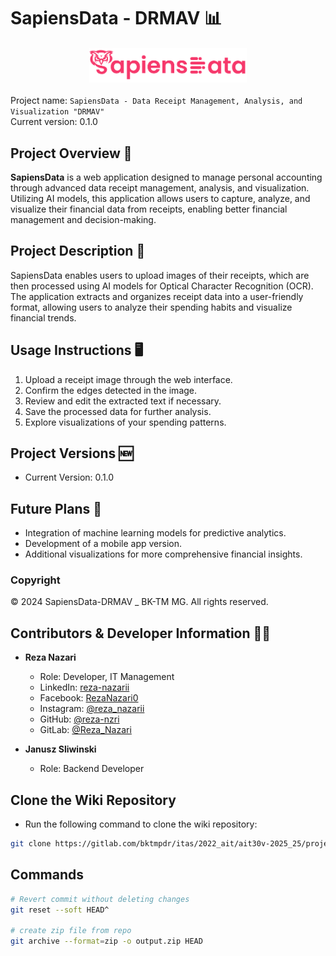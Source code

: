 # SapiensData - DRMAV 📊

<div class="image-container">
    <img src="Docs\READMEs\media\images\logos\text_logo_1.png" alt="SapiensData Logo" class="styled-image"/>
</div>

Project name: `SapiensData - Data Receipt Management, Analysis, and Visualization "DRMAV"`  
Current version: 0.1.0

## Project Overview 📖

**SapiensData** is a web application designed to manage personal accounting through advanced data receipt management, analysis, and visualization. Utilizing AI models, this application allows users to capture, analyze, and visualize their financial data from receipts, enabling better financial management and decision-making.

## Project Description 📝

SapiensData enables users to upload images of their receipts, which are then processed using AI models for Optical Character Recognition (OCR). The application extracts and organizes receipt data into a user-friendly format, allowing users to analyze their spending habits and visualize financial trends.

## Usage Instructions 🖥️

1. Upload a receipt image through the web interface.
2. Confirm the edges detected in the image.
3. Review and edit the extracted text if necessary.
4. Save the processed data for further analysis.
5. Explore visualizations of your spending patterns.

## Project Versions 🆕

- Current Version: 0.1.0

## Future Plans 🚀

- Integration of machine learning models for predictive analytics.
- Development of a mobile app version.
- Additional visualizations for more comprehensive financial insights.

### Copyright

© 2024 SapiensData-DRMAV _ BK-TM MG. All rights reserved.

## Contributors & Developer Information 👨‍💻

- **Reza Nazari**
  - Role: Developer, IT Management
  - LinkedIn: [reza-nazarii](https://www.linkedin.com/in/reza-nazarii)
  - Facebook: [RezaNazari0](https://www.facebook.com/RezaNazari0)
  - Instagram: [@reza_nazarii](https://www.instagram.com/reza_nazarii)
  - GitHub: [@reza-nzri](https://github.com/reza-nzri)
  - GitLab: [@Reza_Nazari](https://gitlab.com/Reza_Nazari)

- **Janusz Sliwinski**
  - Role: Backend Developer

## Clone the Wiki Repository

- Run the following command to clone the wiki repository:

```bash
git clone https://gitlab.com/bktmpdr/itas/2022_ait/ait30v-2025_25/projektarbeit/01-self-driven-learning-project/reza-janusz/sapiensdata-drmav.wiki.git
```

## Commands

```bash
# Revert commit without deleting changes
git reset --soft HEAD^

# create zip file from repo
git archive --format=zip -o output.zip HEAD
```

<!-- HTML and CSS for styling images in Markdown -->
<style>
  /* Container for images to center-align and add shadow */
  .image-container {
      display: flex;
      justify-content: center;
      margin: 20px 0;
  }
  
  /* Image styling */
  .styled-image {
      max-width: 50%;           /* Ensures responsive width */
      height: auto;              /* Keeps aspect ratio */
      /* border-radius: 8px;        Adds rounded corners */
      /* box-shadow: 0 4px 8px rgba(0, 0, 0, 0.2); Adds shadow for professional look */
  }

</style>
